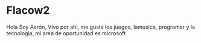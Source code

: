 # Flacow2
Hola
Soy Aarón, Vivo por ahi, me gusta los juegos, lamusica, programar y la tecnologia,  mi area de oportunidad es microsoft
